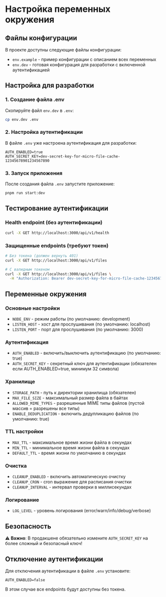 # Настройка переменных окружения

## Файлы конфигурации

В проекте доступны следующие файлы конфигурации:

- `env.example` - пример конфигурации с описанием всех переменных
- `env.dev` - готовая конфигурация для разработки с включенной аутентификацией

## Настройка для разработки

### 1. Создание файла .env

Скопируйте файл `env.dev` в `.env`:

```bash
cp env.dev .env
```

### 2. Настройка аутентификации

В файле `.env` уже настроена аутентификация для разработки:

```env
AUTH_ENABLED=true
AUTH_SECRET_KEY=dev-secret-key-for-micro-file-cache-12345678901234567890
```

### 3. Запуск приложения

После создания файла `.env` запустите приложение:

```bash
pnpm run start:dev
```

## Тестирование аутентификации

### Health endpoint (без аутентификации)

```bash
curl -X GET http://localhost:3000/api/v1/health
```

### Защищенные endpoints (требуют токен)

```bash
# Без токена (должен вернуть 401)
curl -X GET http://localhost:3000/api/v1/files

# С валидным токеном
curl -X GET http://localhost:3000/api/v1/files \
  -H "Authorization: Bearer dev-secret-key-for-micro-file-cache-12345678901234567890"
```

## Переменные окружения

### Основные настройки

- `NODE_ENV` - режим работы (по умолчанию: development)
- `LISTEN_HOST` - хост для прослушивания (по умолчанию: localhost)
- `LISTEN_PORT` - порт для прослушивания (по умолчанию: 3000)

### Аутентификация

- `AUTH_ENABLED` - включить/выключить аутентификацию (по умолчанию: true)
- `AUTH_SECRET_KEY` - секретный ключ для аутентификации (обязателен если AUTH_ENABLED=true, минимум 32 символа)

### Хранилище

- `STORAGE_PATH` - путь к директории хранилища (обязателен)
- `MAX_FILE_SIZE` - максимальный размер файла в байтах
- `ALLOWED_MIME_TYPES` - разрешенные MIME типы файлов (пустой массив = разрешены все типы)
- `ENABLE_DEDUPLICATION` - включить дедупликацию файлов (по умолчанию: true)

### TTL настройки

- `MAX_TTL` - максимальное время жизни файла в секундах
- `MIN_TTL` - минимальное время жизни файла в секундах
- `DEFAULT_TTL` - время жизни по умолчанию в секундах

### Очистка

- `CLEANUP_ENABLED` - включить автоматическую очистку
- `CLEANUP_CRON` - cron выражение для расписания очистки
- `CLEANUP_INTERVAL` - интервал проверки в миллисекундах

### Логирование

- `LOG_LEVEL` - уровень логирования (error/warn/info/debug/verbose)

## Безопасность

⚠️ **Важно**: В продакшене обязательно измените `AUTH_SECRET_KEY` на более сложный и безопасный ключ!

## Отключение аутентификации

Для отключения аутентификации в файле `.env` установите:

```env
AUTH_ENABLED=false
```

В этом случае все endpoints будут доступны без токена.
